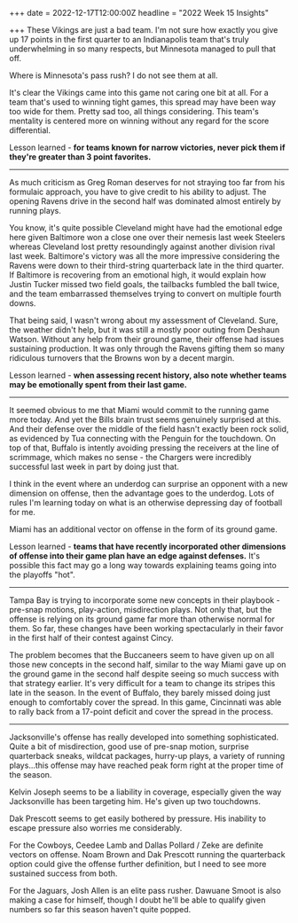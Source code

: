+++
date = 2022-12-17T12:00:00Z
headline = "2022 Week 15 Insights"

+++
These Vikings are just a bad team. I'm not sure how exactly you give up 17 points in the first quarter to an Indianapolis team that's truly underwhelming in so many respects, but Minnesota managed to pull that off.

Where is Minnesota's pass rush? I do not see them at all.

It's clear the Vikings came into this game not caring one bit at all. For a team that's used to winning tight games, this spread may have been way too wide for them. Pretty sad too, all things considering. This team's mentality is centered more on winning without any regard for the score differential.

Lesson learned - **for teams known for narrow victories, never pick them if they're greater than 3 point favorites.**

***

As much criticism as Greg Roman deserves for not straying too far from his formulaic approach, you have to give credit to his ability to adjust. The opening Ravens drive in the second half was dominated almost entirely by running plays.

You know, it's quite possible Cleveland might have had the emotional edge here given Baltimore won a close one over their nemesis last week Steelers whereas Cleveland lost pretty resoundingly against another division rival last week. Baltimore's victory was all the more impressive considering the Ravens were down to their third-string quarterback late in the third quarter. If Baltimore is recovering from an emotional high, it would explain how Justin Tucker missed two field goals, the tailbacks fumbled the ball twice, and the team embarrassed themselves trying to convert on multiple fourth downs.

That being said, I wasn't wrong about my assessment of Cleveland. Sure, the weather didn't help, but it was still a mostly poor outing from Deshaun Watson. Without any help from their ground game, their offense had issues sustaining production. It was only through the Ravens gifting them so many ridiculous turnovers that the Browns won by a decent margin.

Lesson learned - **when assessing recent history, also note whether teams may be emotionally spent from their last game.**

***

It seemed obvious to me that Miami would commit to the running game more today. And yet the Bills brain trust seems genuinely surprised at this. And their defense over the middle of the field hasn't exactly been rock solid, as evidenced by Tua connecting with the Penguin for the touchdown. On top of that, Buffalo is intently avoiding pressing the receivers at the line of scrimmage, which makes no sense - the Chargers were incredibly successful last week in part by doing just that.

I think in the event where an underdog can surprise an opponent with a new dimension on offense, then the advantage goes to the underdog. Lots of rules I'm learning today on what is an otherwise depressing day of football for me.

Miami has an additional vector on offense in the form of its ground game.

Lesson learned - **teams that have recently incorporated other dimensions of offense into their game plan have an edge against defenses.** It's possible this fact may go a long way towards explaining teams going into the playoffs "hot".

***

Tampa Bay is trying to incorporate some new concepts in their playbook - pre-snap motions, play-action, misdirection plays. Not only that, but the offense is relying on its ground game far more than otherwise normal for them. So far, these changes have been working spectacularly in their favor in the first half of their contest against Cincy.

The problem becomes that the Buccaneers seem to have given up on all those new concepts in the second half, similar to the way Miami gave up on the ground game in the second half despite seeing so much success with that strategy earlier. It's very difficult for a team to change its stripes this late in the season. In the event of Buffalo, they barely missed doing just enough to comfortably cover the spread. In this game, Cincinnati was able to rally back from a 17-point deficit and cover the spread in the process.

***

Jacksonville's offense has really developed into something sophisticated. Quite a bit of misdirection, good use of pre-snap motion, surprise quarterback sneaks, wildcat packages, hurry-up plays, a variety of running plays...this offense may have reached peak form right at the proper time of the season.

Kelvin Joseph seems to be a liability in coverage, especially given the way Jacksonville has been targeting him. He's given up two touchdowns.

Dak Prescott seems to get easily bothered by pressure. His inability to escape pressure also worries me considerably.

For the Cowboys, Ceedee Lamb and Dallas Pollard / Zeke are definite vectors on offense. Noam Brown and Dak Prescott running the quarterback option could give the offense further definition, but I need to see more sustained success from both.

For the Jaguars, Josh Allen is an elite pass rusher. Dawuane Smoot is also making a case for himself, though I doubt he'll be able to qualify given numbers so far this season haven't quite popped.